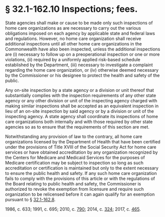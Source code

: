 # § 32.1-162.10 Inspections; fees.

<p>State agencies shall make or cause to be made only such inspections of home care organizations as are necessary to carry out the various obligations imposed on each agency by applicable state and federal laws and regulations. However, no home care organization shall receive additional inspections until all other home care organizations in the Commonwealth have also been inspected, unless the additional inspections are (i) necessary to follow up on a preoperational inspection or one or more violations, (ii) required by a uniformly applied risk-based schedule established by the Department, (iii) necessary to investigate a complaint regarding the home care organization, or (iv) otherwise deemed necessary by the Commissioner or his designee to protect the health and safety of the public.</p><p>Any on-site inspection by a state agency or a division or unit thereof that substantially complies with the inspection requirements of any other state agency or any other division or unit of the inspecting agency charged with making similar inspections shall be accepted as an equivalent inspection in lieu of an on-site inspection by said agency or by a division or unit of the inspecting agency. A state agency shall coordinate its inspections of home care organizations both internally and with those required by other state agencies so as to ensure that the requirements of this section are met.</p><p>Notwithstanding any provision of law to the contrary, all home care organizations licensed by the Department of Health that have been certified under the provisions of Title XVIII of the Social Security Act for home care services or have obtained accreditation by any organization recognized by the Centers for Medicare and Medicaid Services for the purposes of Medicare certification may be subject to inspection so long as such accreditation or certification is maintained but only to the extent necessary to ensure the public health and safety. If any such home care organization fails to comply with the provisions of this article or with the regulations of the Board relating to public health and safety, the Commissioner is authorized to revoke the exemption from licensure and require such organization to be relicensed before it can again qualify for an exemption pursuant to § <a href='http://law.lis.virginia.gov/vacode/32.1-162.8/'>32.1-162.8</a>.</p><p>1986, c. 633; 1991, c. 695; 2010, c. <a href='http://lis.virginia.gov/cgi-bin/legp604.exe?101+ful+CHAP0790'>790</a>; 2014, c. <a href='http://lis.virginia.gov/cgi-bin/legp604.exe?141+ful+CHAP0324'>324</a>; 2017, c. <a href='http://lis.virginia.gov/cgi-bin/legp604.exe?171+ful+CHAP0465'>465</a>.</p>